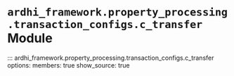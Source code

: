 # `ardhi_framework.property_processing.transaction_configs.c_transfer` Module

::: ardhi_framework.property_processing.transaction_configs.c_transfer
    options:
      members: true
      show_source: true
